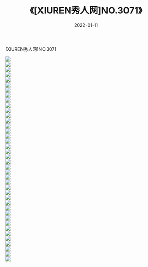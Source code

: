 ﻿---
layout: post
title:  《[XIUREN秀人网]NO.3071》
date:   2022-01-11
img: http://pic.660000.xyz/1:/秀人网/秀人网第04部分/[XIUREN秀人网]NO.3071/000.jpg
categories: [美女, 清纯, 唯美]
---

[XIUREN秀人网]NO.3071

 ![](http://pic.660000.xyz/1:/秀人网/秀人网第04部分/[XIUREN秀人网]NO.3071/001.jpg) <br>![](http://pic.660000.xyz/1:/秀人网/秀人网第04部分/[XIUREN秀人网]NO.3071/002.jpg) <br>![](http://pic.660000.xyz/1:/秀人网/秀人网第04部分/[XIUREN秀人网]NO.3071/003.jpg) <br>![](http://pic.660000.xyz/1:/秀人网/秀人网第04部分/[XIUREN秀人网]NO.3071/004.jpg) <br>![](http://pic.660000.xyz/1:/秀人网/秀人网第04部分/[XIUREN秀人网]NO.3071/005.jpg) <br>![](http://pic.660000.xyz/1:/秀人网/秀人网第04部分/[XIUREN秀人网]NO.3071/006.jpg) <br>![](http://pic.660000.xyz/1:/秀人网/秀人网第04部分/[XIUREN秀人网]NO.3071/007.jpg) <br>![](http://pic.660000.xyz/1:/秀人网/秀人网第04部分/[XIUREN秀人网]NO.3071/008.jpg) <br>![](http://pic.660000.xyz/1:/秀人网/秀人网第04部分/[XIUREN秀人网]NO.3071/009.jpg) <br>![](http://pic.660000.xyz/1:/秀人网/秀人网第04部分/[XIUREN秀人网]NO.3071/010.jpg) <br>![](http://pic.660000.xyz/1:/秀人网/秀人网第04部分/[XIUREN秀人网]NO.3071/011.jpg) <br>![](http://pic.660000.xyz/1:/秀人网/秀人网第04部分/[XIUREN秀人网]NO.3071/012.jpg) <br>![](http://pic.660000.xyz/1:/秀人网/秀人网第04部分/[XIUREN秀人网]NO.3071/013.jpg) <br>![](http://pic.660000.xyz/1:/秀人网/秀人网第04部分/[XIUREN秀人网]NO.3071/014.jpg) <br>![](http://pic.660000.xyz/1:/秀人网/秀人网第04部分/[XIUREN秀人网]NO.3071/015.jpg) <br>![](http://pic.660000.xyz/1:/秀人网/秀人网第04部分/[XIUREN秀人网]NO.3071/016.jpg) <br>![](http://pic.660000.xyz/1:/秀人网/秀人网第04部分/[XIUREN秀人网]NO.3071/017.jpg) <br>![](http://pic.660000.xyz/1:/秀人网/秀人网第04部分/[XIUREN秀人网]NO.3071/018.jpg) <br>![](http://pic.660000.xyz/1:/秀人网/秀人网第04部分/[XIUREN秀人网]NO.3071/019.jpg) <br>![](http://pic.660000.xyz/1:/秀人网/秀人网第04部分/[XIUREN秀人网]NO.3071/020.jpg) <br>![](http://pic.660000.xyz/1:/秀人网/秀人网第04部分/[XIUREN秀人网]NO.3071/021.jpg) <br>![](http://pic.660000.xyz/1:/秀人网/秀人网第04部分/[XIUREN秀人网]NO.3071/022.jpg) <br>![](http://pic.660000.xyz/1:/秀人网/秀人网第04部分/[XIUREN秀人网]NO.3071/023.jpg) <br>![](http://pic.660000.xyz/1:/秀人网/秀人网第04部分/[XIUREN秀人网]NO.3071/024.jpg) <br>![](http://pic.660000.xyz/1:/秀人网/秀人网第04部分/[XIUREN秀人网]NO.3071/025.jpg) <br>![](http://pic.660000.xyz/1:/秀人网/秀人网第04部分/[XIUREN秀人网]NO.3071/026.jpg) <br>![](http://pic.660000.xyz/1:/秀人网/秀人网第04部分/[XIUREN秀人网]NO.3071/027.jpg) <br>![](http://pic.660000.xyz/1:/秀人网/秀人网第04部分/[XIUREN秀人网]NO.3071/028.jpg) <br>![](http://pic.660000.xyz/1:/秀人网/秀人网第04部分/[XIUREN秀人网]NO.3071/029.jpg) <br>![](http://pic.660000.xyz/1:/秀人网/秀人网第04部分/[XIUREN秀人网]NO.3071/030.jpg) <br>![](http://pic.660000.xyz/1:/秀人网/秀人网第04部分/[XIUREN秀人网]NO.3071/031.jpg) <br>![](http://pic.660000.xyz/1:/秀人网/秀人网第04部分/[XIUREN秀人网]NO.3071/032.jpg) <br>![](http://pic.660000.xyz/1:/秀人网/秀人网第04部分/[XIUREN秀人网]NO.3071/033.jpg) <br>![](http://pic.660000.xyz/1:/秀人网/秀人网第04部分/[XIUREN秀人网]NO.3071/034.jpg) <br>![](http://pic.660000.xyz/1:/秀人网/秀人网第04部分/[XIUREN秀人网]NO.3071/035.jpg) <br>![](http://pic.660000.xyz/1:/秀人网/秀人网第04部分/[XIUREN秀人网]NO.3071/036.jpg) <br>![](http://pic.660000.xyz/1:/秀人网/秀人网第04部分/[XIUREN秀人网]NO.3071/037.jpg) <br>![](http://pic.660000.xyz/1:/秀人网/秀人网第04部分/[XIUREN秀人网]NO.3071/038.jpg) <br>![](http://pic.660000.xyz/1:/秀人网/秀人网第04部分/[XIUREN秀人网]NO.3071/039.jpg) <br>![](http://pic.660000.xyz/1:/秀人网/秀人网第04部分/[XIUREN秀人网]NO.3071/040.jpg) <br>
